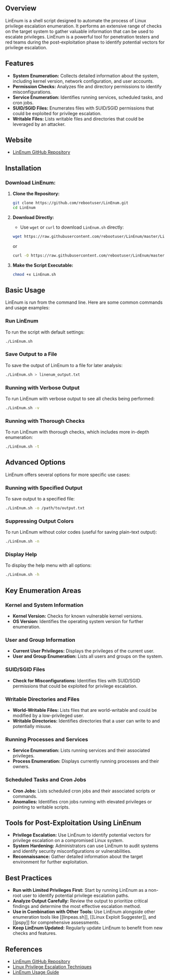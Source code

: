 ## Overview
LinEnum is a shell script designed to automate the process of Linux privilege escalation enumeration. It performs an extensive range of checks on the target system to gather valuable information that can be used to escalate privileges. LinEnum is a powerful tool for penetration testers and red teams during the post-exploitation phase to identify potential vectors for privilege escalation.

## Features
- **System Enumeration:** Collects detailed information about the system, including kernel version, network configuration, and user accounts.
- **Permission Checks:** Analyzes file and directory permissions to identify misconfigurations.
- **Service Enumeration:** Identifies running services, scheduled tasks, and cron jobs.
- **SUID/SGID Files:** Enumerates files with SUID/SGID permissions that could be exploited for privilege escalation.
- **Writable Files:** Lists writable files and directories that could be leveraged by an attacker.

## Website
- [LinEnum GitHub Repository](https://github.com/rebootuser/LinEnum)

## Installation

### Download LinEnum:
1. **Clone the Repository:**
   ```sh
   git clone https://github.com/rebootuser/LinEnum.git
   cd LinEnum
   ```

2. **Download Directly:**
   - Use `wget` or `curl` to download `LinEnum.sh` directly:
   ```sh
   wget https://raw.githubusercontent.com/rebootuser/LinEnum/master/LinEnum.sh
   ```
   or
   ```sh
   curl -O https://raw.githubusercontent.com/rebootuser/LinEnum/master/LinEnum.sh
   ```

3. **Make the Script Executable:**
   ```sh
   chmod +x LinEnum.sh
   ```

## Basic Usage
LinEnum is run from the command line. Here are some common commands and usage examples:

### Run LinEnum
To run the script with default settings:
```sh
./LinEnum.sh
```

### Save Output to a File
To save the output of LinEnum to a file for later analysis:
```sh
./LinEnum.sh > linenum_output.txt
```

### Running with Verbose Output
To run LinEnum with verbose output to see all checks being performed:
```sh
./LinEnum.sh -v
```

### Running with Thorough Checks
To run LinEnum with thorough checks, which includes more in-depth enumeration:
```sh
./LinEnum.sh -t
```

## Advanced Options
LinEnum offers several options for more specific use cases:

### Running with Specified Output
To save output to a specified file:
```sh
./LinEnum.sh -o /path/to/output.txt
```

### Suppressing Output Colors
To run LinEnum without color codes (useful for saving plain-text output):
```sh
./LinEnum.sh -n
```

### Display Help
To display the help menu with all options:
```sh
./LinEnum.sh -h
```

## Key Enumeration Areas

### Kernel and System Information
- **Kernel Version:** Checks for known vulnerable kernel versions.
- **OS Version:** Identifies the operating system version for further enumeration.

### User and Group Information
- **Current User Privileges:** Displays the privileges of the current user.
- **User and Group Enumeration:** Lists all users and groups on the system.

### SUID/SGID Files
- **Check for Misconfigurations:** Identifies files with SUID/SGID permissions that could be exploited for privilege escalation.

### Writable Directories and Files
- **World-Writable Files:** Lists files that are world-writable and could be modified by a low-privileged user.
- **Writable Directories:** Identifies directories that a user can write to and potentially misuse.

### Running Processes and Services
- **Service Enumeration:** Lists running services and their associated privileges.
- **Process Enumeration:** Displays currently running processes and their owners.

### Scheduled Tasks and Cron Jobs
- **Cron Jobs:** Lists scheduled cron jobs and their associated scripts or commands.
- **Anomalies:** Identifies cron jobs running with elevated privileges or pointing to writable scripts.

## Tools for Post-Exploitation Using LinEnum

- **Privilege Escalation:** Use LinEnum to identify potential vectors for privilege escalation on a compromised Linux system.
- **System Hardening:** Administrators can use LinEnum to audit systems and identify security misconfigurations or vulnerabilities.
- **Reconnaissance:** Gather detailed information about the target environment for further exploitation.

## Best Practices
- **Run with Limited Privileges First:** Start by running LinEnum as a non-root user to identify potential privilege escalation paths.
- **Analyze Output Carefully:** Review the output to prioritize critical findings and determine the most effective escalation method.
- **Use in Combination with Other Tools:** Use LinEnum alongside other enumeration tools like [[linpeas.sh]], [[Linux Exploit Suggester]], and [[pspy]] for comprehensive assessments.
- **Keep LinEnum Updated:** Regularly update LinEnum to benefit from new checks and features.

## References
- [LinEnum GitHub Repository](https://github.com/rebootuser/LinEnum)
- [Linux Privilege Escalation Techniques](https://www.hackingarticles.in/linux-privilege-escalation/)
- [LinEnum Usage Guide](https://github.com/rebootuser/LinEnum#usage)

